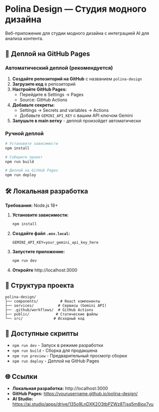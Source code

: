 # Polina Design — Студия модного дизайна

Веб-приложение для студии модного дизайна с интеграцией AI для анализа контента.

## 🚀 Деплой на GitHub Pages

### Автоматический деплой (рекомендуется)

1. **Создайте репозиторий на GitHub** с названием `polina-design`
2. **Загрузите код** в репозиторий
3. **Настройте GitHub Pages:**
   - Перейдите в Settings → Pages
   - Source: GitHub Actions
4. **Добавьте секреты:**
   - Settings → Secrets and variables → Actions
   - Добавьте `GEMINI_API_KEY` с вашим API ключом Gemini
5. **Запушьте в main ветку** - деплой произойдет автоматически

### Ручной деплой

```bash
# Установите зависимости
npm install

# Соберите проект
npm run build

# Деплой на GitHub Pages
npm run deploy
```

## 🛠 Локальная разработка

**Требования:** Node.js 18+

1. **Установите зависимости:**
   ```bash
   npm install
   ```

2. **Создайте файл `.env.local`:**
   ```
   GEMINI_API_KEY=your_gemini_api_key_here
   ```

3. **Запустите приложение:**
   ```bash
   npm run dev
   ```

4. **Откройте** http://localhost:3000

## 📁 Структура проекта

```
polina-design/
├── components/          # React компоненты
├── services/           # Сервисы (Gemini API)
├── .github/workflows/  # GitHub Actions
├── public/            # Статические файлы
└── src/              # Исходный код
```

## 🔧 Доступные скрипты

- `npm run dev` - Запуск в режиме разработки
- `npm run build` - Сборка для продакшена
- `npm run preview` - Предварительный просмотр сборки
- `npm run deploy` - Деплой на GitHub Pages

## 🌐 Ссылки

- **Локальная разработка:** http://localhost:3000
- **GitHub Pages:** https://yourusername.github.io/polina-design/
- **AI Studio:** https://ai.studio/apps/drive/135o9LnDXK2O3tbPZWz8Tjsq5m8iox7yu
